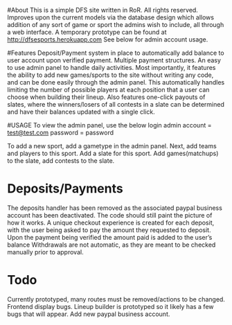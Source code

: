 #About
This is a simple DFS site written in RoR. All rights reserved. Improves upon the current models via the database design which allows addition of any sort of game or sport the admins wish to include, all through a web interface. A temporary prototype can be found at http://dfsesports.herokuapp.com See below for admin account usage.

#Features
Deposit/Payment system in place to automatically add balance to user account upon verified payment. Multiple payment structures. An easy to use admin panel to handle daily activities. Most importantly, it features the ability to add new games/sports to the site without writing any code, and can be done easily through the admin panel. This automatically handles limiting the number of possible players at each position that a user can choose when building their lineup.  Also features one-click payouts of slates, where the winners/losers of all contests in a slate can be determined and have their balances updated with a single click.

#USAGE
To view the admin panel, use the below login
admin account = test@test.com
password = password

To add a new sport, add a gametype in the admin panel. Next, add teams and players to this sport. Add a slate for this sport. Add games(matchups) to the slate, add contests to the slate.

# Deposits/Payments
The deposits handler has been removed as the associated paypal business account has been deactivated. The code should still paint the picture of how it works. A unique checkout experience is created for each deposit, with the user being asked to pay the amount they requested to deposit. Upon the payment being verified the amount paid is added to the user’s balance
Withdrawals are not automatic, as they are meant to be checked manually prior to approval.


# Todo
Currently prototyped, many routes must be removed/actions to be changed. Frontend display bugs. Lineup builder is prototyped so it likely has a few bugs that will appear. Add new paypal business account. 



	